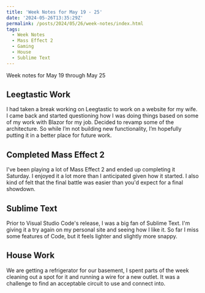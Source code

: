 ```yaml
---
title: 'Week Notes for May 19 - 25'
date: '2024-05-26T13:35:29Z'
permalink: /posts/2024/05/26/week-notes/index.html
tags:
  - Week Notes
  - Mass Effect 2
  - Gaming
  - House
  - Sublime Text
---
```


Week notes for May 19 through May 25
<!-- excerpt -->

## Leegtastic Work

I had taken a break working on Leegtastic to work on a website for my wife. I came back and started questioning how I was doing things based on some of my work with Blazor for my job. Decided to revamp some of the architecture. So while I’m not building new functionality, I’m hopefully putting it in a better place for future work.

## Completed Mass Effect 2

I've been playing a lot of Mass Effect 2 and ended up completing it Saturday. I enjoyed it a lot more than I anticipated given how it started. I also kind of felt that the final battle was easier than you'd expect for a final showdown.

## Sublime Text

Prior to Visual Studio Code's release, I was a big fan of Sublime Text. I'm giving it a try again on my personal site and seeing how I like it. So far I miss some features of Code, but it feels lighter and slightly more snappy.

## House Work

We are getting a refrigerator for our basement, I spent parts of the week cleaning out a spot for it and running a wire for a new outlet. It was a challenge to find an acceptable circuit to use and connect into.